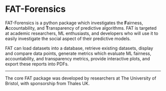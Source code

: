 # FAT-Forensics

FAT-Forensics is a python package which investigates the **F**airness, **A**ccountability, and **T**ransparency of predictive algorithms. FAT is targeted at academic researchers, ML enthusiasts, and developers who will use it to easily investigate the social aspect of their predictive models. 

FAT can load datasets into a database, retrieve existing datasets, display and compare data points, generate metrics which evaluate ML fairness, accountability, and transparency metrics, provide interactive plots, and export these reports into PDFs.

---
The core FAT package was developed by researchers at The University of Bristol, with sponsorship from Thales UK.